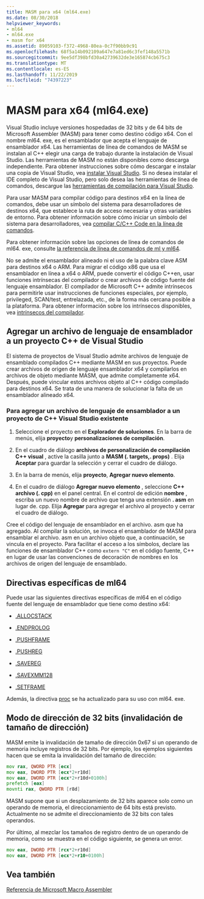 ```yaml
---
title: MASM para x64 (ml64.exe)
ms.date: 08/30/2018
helpviewer_keywords:
- ml64
- ml64.exe
- masm for x64
ms.assetid: 89059103-f372-4968-80ea-0c7f90bb9c91
ms.openlocfilehash: 68f5a14b092109a647e7a81ed6c3fef148a5571b
ms.sourcegitcommit: 9ee5df398bfd30a42739632de3e165874cb675c3
ms.translationtype: MT
ms.contentlocale: es-ES
ms.lasthandoff: 11/22/2019
ms.locfileid: "74397223"
---
```

# <a name="masm-for-x64-ml64exe"></a>MASM para x64 (ml64.exe)

Visual Studio incluye versiones hospedadas de 32 bits y de 64 bits de Microsoft Assembler (MASM) para tener como destino código x64. Con el nombre ml64. exe, es el ensamblador que acepta el lenguaje de ensamblador x64. Las herramientas de línea de comandos de MASM se instalan al C++ elegir una carga de trabajo durante la instalación de Visual Studio. Las herramientas de MASM no están disponibles como descarga independiente. Para obtener instrucciones sobre cómo descargar e instalar una copia de Visual Studio, vea [instalar Visual Studio](/visualstudio/install/install-visual-studio). Si no desea instalar el IDE completo de Visual Studio, pero solo desea las herramientas de línea de comandos, descargue las [herramientas de compilación para Visual Studio](https://visualstudio.microsoft.com/downloads/#build-tools-for-visual-studio-2019).

Para usar MASM para compilar código para destinos x64 en la línea de comandos, debe usar un símbolo del sistema para desarrolladores de destinos x64, que establece la ruta de acceso necesaria y otras variables de entorno. Para obtener información sobre cómo iniciar un símbolo del sistema para desarrolladores, vea [compilar C/C++ Code en la línea de comandos](../../build/building-on-the-command-line.md).

Para obtener información sobre las opciones de línea de comandos de ml64. exe, consulte [la referencia de línea de comandos de ml y ml64](../../assembler/masm/ml-and-ml64-command-line-reference.md).

No se admite el ensamblador alineado ni el uso de la palabra clave ASM para destinos x64 o ARM. Para migrar el código x86 que usa el ensamblador en línea a x64 o ARM, puede convertir el código C++en, usar funciones intrínsecas del compilador o crear archivos de código fuente del lenguaje ensamblador. El compilador de Microsoft C++ admite intrínsecos para permitirle usar instrucciones de funciones especiales, por ejemplo, privileged, SCAN/test, entrelazada, etc., de la forma más cercana posible a la plataforma. Para obtener información sobre los intrínsecos disponibles, vea [intrínsecos del compilador](../../intrinsics/compiler-intrinsics.md).

## <a name="add-an-assembler-language-file-to-a-visual-studio-c-project"></a>Agregar un archivo de lenguaje de ensamblador a un proyecto C++ de Visual Studio

El sistema de proyectos de Visual Studio admite archivos de lenguaje de ensamblado compilados C++ mediante MASM en sus proyectos. Puede crear archivos de origen de lenguaje ensamblador x64 y compilarlos en archivos de objeto mediante MASM, que admite completamente x64. Después, puede vincular estos archivos objeto al C++ código compilado para destinos x64. Se trata de una manera de solucionar la falta de un ensamblador alineado x64.

### <a name="to-add-an-assembler-language-file-to-an-existing-visual-studio-c-project"></a>Para agregar un archivo de lenguaje de ensamblador a un proyecto de C++ Visual Studio existente

1. Seleccione el proyecto en el **Explorador de soluciones**. En la barra de menús, elija **proyecto**y **personalizaciones de compilación**.

1. En el cuadro de diálogo **archivos de personalización de compilación C++ visual** , active la casilla junto a **MASM (. targets,. props)** . Elija **Aceptar** para guardar la selección y cerrar el cuadro de diálogo.

1. En la barra de menús, elija **proyecto**, **Agregar nuevo elemento**.

1. En el cuadro de diálogo **Agregar nuevo elemento** , seleccione  **C++ archivo (. cpp)** en el panel central. En el control de edición **nombre** , escriba un nuevo nombre de archivo que tenga una extensión **. asm** en lugar de. cpp. Elija **Agregar** para agregar el archivo al proyecto y cerrar el cuadro de diálogo.

Cree el código del lenguaje de ensamblador en el archivo. asm que ha agregado. Al compilar la solución, se invoca el ensamblador de MASM para ensamblar el archivo. asm en un archivo objeto que, a continuación, se vincula en el proyecto. Para facilitar el acceso a los símbolos, declare las funciones de ensamblador C++ como `extern "C"` en el código fuente, C++ en lugar de usar las convenciones de decoración de nombres en los archivos de origen del lenguaje de ensamblado.

## <a name="ml64-specific-directives"></a>Directivas específicas de ml64

Puede usar las siguientes directivas específicas de ml64 en el código fuente del lenguaje de ensamblador que tiene como destino x64:

- [.ALLOCSTACK](../../assembler/masm/dot-allocstack.md)

- [.ENDPROLOG](../../assembler/masm/dot-endprolog.md)

- [.PUSHFRAME](../../assembler/masm/dot-pushframe.md)

- [.PUSHREG](../../assembler/masm/dot-pushreg.md)

- [.SAVEREG](../../assembler/masm/dot-savereg.md)

- [.SAVEXMM128](../../assembler/masm/dot-savexmm128.md)

- [.SETFRAME](../../assembler/masm/dot-setframe.md)

Además, la directiva [proc](../../assembler/masm/proc.md) se ha actualizado para su uso con ml64. exe.

## <a name="32-bit-address-mode-address-size-override"></a>Modo de dirección de 32 bits (invalidación de tamaño de dirección)

MASM emite la invalidación de tamaño de dirección 0x67 si un operando de memoria incluye registros de 32 bits. Por ejemplo, los ejemplos siguientes hacen que se emita la invalidación del tamaño de dirección:

```asm
mov rax, QWORD PTR [ecx]
mov eax, DWORD PTR [ecx*2+r10d]
mov eax, DWORD PTR [ecx*2+r10d+0100h]
prefetch [eax]
movnti rax, QWORD PTR [r8d]
```

MASM supone que si un desplazamiento de 32 bits aparece solo como un operando de memoria, el direccionamiento de 64 bits está previsto. Actualmente no se admite el direccionamiento de 32 bits con tales operandos.

Por último, al mezclar los tamaños de registro dentro de un operando de memoria, como se muestra en el código siguiente, se genera un error.

```asm
mov eax, DWORD PTR [rcx*2+r10d]
mov eax, DWORD PTR [ecx*2+r10+0100h]
```

## <a name="see-also"></a>Vea también

[Referencia de Microsoft Macro Assembler](../../assembler/masm/microsoft-macro-assembler-reference.md)
